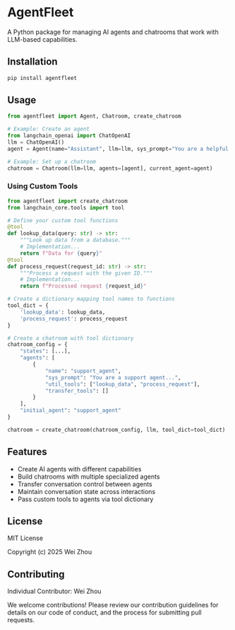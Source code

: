 # AgentFleet

A Python package for managing AI agents and chatrooms that work with LLM-based capabilities.

## Installation

```bash
pip install agentfleet
```

## Usage

```python
from agentfleet import Agent, Chatroom, create_chatroom

# Example: Create an agent
from langchain_openai import ChatOpenAI
llm = ChatOpenAI()
agent = Agent(name="Assistant", llm=llm, sys_prompt="You are a helpful assistant")

# Example: Set up a chatroom
chatroom = Chatroom(llm=llm, agents=[agent], current_agent=agent)
```

### Using Custom Tools

```python
from agentfleet import create_chatroom
from langchain_core.tools import tool

# Define your custom tool functions
@tool
def lookup_data(query: str) -> str:
    """Look up data from a database."""
    # Implementation...
    return f"Data for {query}"
@tool
def process_request(request_id: str) -> str:
    """Process a request with the given ID."""
    # Implementation...
    return f"Processed request {request_id}"

# Create a dictionary mapping tool names to functions
tool_dict = {
    'lookup_data': lookup_data,
    'process_request': process_request
}

# Create a chatroom with tool dictionary
chatroom_config = {
    "states": [...],
    "agents": [
        {
            "name": "support_agent",
            "sys_prompt": "You are a support agent...",
            "util_tools": ["lookup_data", "process_request"],
            "transfer_tools": []
        }
    ],
    "initial_agent": "support_agent"
}

chatroom = create_chatroom(chatroom_config, llm, tool_dict=tool_dict)
```

## Features

- Create AI agents with different capabilities
- Build chatrooms with multiple specialized agents
- Transfer conversation control between agents
- Maintain conversation state across interactions
- Pass custom tools to agents via tool dictionary

## License

MIT License

Copyright (c) 2025 Wei Zhou

## Contributing

Individual Contributor: Wei Zhou

We welcome contributions! Please review our contribution guidelines for details on our code of conduct, and the process for submitting pull requests.
